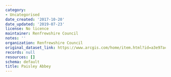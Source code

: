 ```yaml
---
category:
- Uncategorised
date_created: '2017-10-20'
date_updated: '2019-07-23'
license: No licence
maintainer: Renfrewshire Council
notes: ''
organization: Renfrewshire Council
original_dataset_link: https://www.arcgis.com/home/item.html?id=a3e97ac0a65b4ae1b2c4609aad95e4c8
records: null
resources: []
schema: default
title: Paisley Abbey
---
```


